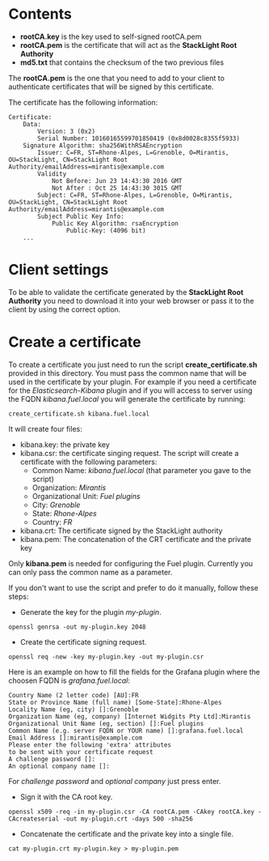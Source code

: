 # Contents

- **rootCA.key** is the key used to self-signed rootCA.pem
- **rootCA.pem** is the certificate that will act as the **StackLight Root Authority**
- **md5.txt** that contains the checksum of the two previous files

The **rootCA.pem** is the one that you need to add to your client to
authenticate certificates that will be signed by this certificate.

The certificate has the following information:
```
Certificate:
    Data:
        Version: 3 (0x2)
        Serial Number: 10160165599701850419 (0x8d0028c8355f5933)
    Signature Algorithm: sha256WithRSAEncryption
        Issuer: C=FR, ST=Rhone-Alpes, L=Grenoble, O=Mirantis, OU=StackLight, CN=StackLight Root Authority/emailAddress=mirantis@example.com
        Validity
            Not Before: Jun 23 14:43:30 2016 GMT
            Not After : Oct 25 14:43:30 3015 GMT
        Subject: C=FR, ST=Rhone-Alpes, L=Grenoble, O=Mirantis, OU=StackLight, CN=StackLight Root Authority/emailAddress=mirantis@example.com
        Subject Public Key Info:
            Public Key Algorithm: rsaEncryption
                Public-Key: (4096 bit)
    ...
```

# Client settings

To be able to validate the certificate generated by the **StackLight Root
Authority** you need to download it into your web browser or pass it to
the client by using the correct option.

# Create a certificate

To create a certificate you just need to run the script
**create_certificate.sh** provided in this directory. You must pass the common
name that will be used in the certificate by your plugin. For example if you
need a certificate for the *Elasticsearch-Kibana* plugin and if you will
access to server using the FQDN *kibana.fuel.local* you will generate the
certificate by running:
```
create_certificate.sh kibana.fuel.local
```

It will create four files:
- kibana.key: the private key
- kibana.csr: the certificate singing request. The script will create a
  certificate with the following parameters:
  - Common Name: *kibana.fuel.local* (that parameter you gave to the script)
  - Organization: *Mirantis*
  - Organizational Unit: *Fuel plugins*
  - City: *Grenoble*
  - State: *Rhone-Alpes*
  - Country: *FR*
- kibana.crt: The certificate signed by the StackLight authority
- kibana.pem: The concatenation of the CRT certificate and the private key

Only **kibana.pem** is needed for configuring the Fuel plugin. Currently you
can only pass the common name as a parameter.

If you don't want to use the script and prefer to do it manually, follow these
steps:

- Generate the key for the plugin _my-plugin_.
```
openssl genrsa -out my-plugin.key 2048
```

- Create the certificate signing request.
```
openssl req -new -key my-plugin.key -out my-plugin.csr
```
Here is an example on how to fill the fields for the Grafana plugin where
the choosen FQDN is _grafana.fuel.local_:
```
Country Name (2 letter code) [AU]:FR
State or Province Name (full name) [Some-State]:Rhone-Alpes
Locality Name (eg, city) []:Grenoble
Organization Name (eg, company) [Internet Widgits Pty Ltd]:Mirantis
Organizational Unit Name (eg, section) []:Fuel plugins
Common Name (e.g. server FQDN or YOUR name) []:grafana.fuel.local
Email Address []:mirantis@example.com
Please enter the following 'extra' attributes
to be sent with your certificate request
A challenge password []:
An optional company name []:
```
For _challenge password_ and _optional company_ just press enter.

- Sign it with the CA root key.
```
openssl x509 -req -in my-plugin.csr -CA rootCA.pem -CAkey rootCA.key -CAcreateserial -out my-plugin.crt -days 500 -sha256
```

- Concatenate the certificate and the private key into a single file.
```
cat my-plugin.crt my-plugin.key > my-plugin.pem
```
